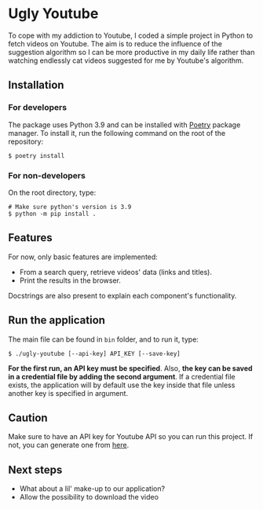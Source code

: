 # Ugly Youtube

To cope with my addiction to Youtube, I coded a simple project in Python to fetch videos on Youtube. The aim is to reduce the influence of the suggestion algorithm so I can be more productive in my daily life rather than watching endlessly cat videos suggested for me by Youtube's algorithm. 

## Installation

### For developers

The package uses Python 3.9 and can be installed with [Poetry](https://python-poetry.org/) package manager. To install it, run the following command on the root of the repository: 

```
$ poetry install
```

### For non-developers

On the root directory, type:
```
# Make sure python's version is 3.9
$ python -m pip install .
```

## Features

For now, only basic features are implemented:
- From a search query, retrieve videos' data (links and titles).
- Print the results in the browser.

Docstrings are also present to explain each component's functionality.

## Run the application

The main file can be found in `bin` folder, and to run it, type:
```
$ ./ugly-youtube [--api-key] API_KEY [--save-key]
```
**For the first run, an API key must be specified**. Also, **the key can be saved in a credential file by adding the second argument**. If a credential file exists, the application will by default use the key inside that file unless another key is specified in argument.

## Caution

Make sure to have an API key for Youtube API so you can run this project. If not, you can generate one from [here](https://console.cloud.google.com/).

## Next steps

- What about a lil' make-up to our application?
- Allow the possibility to download the video
